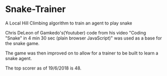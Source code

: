 # Snake-Trainer
A Local Hill Climbing algorithm to train an agent to play snake

Chris DeLeon of Gamkedo's(Youtuber) code from his video "Coding "Snake" in 4 min 30 sec (plain browser JavaScript)" was used as a base for the snake game.

The game was then improved on to allow for a trainer to be built to learn a snake agent.

The top scorer as of 19/6/2018 is 48.
